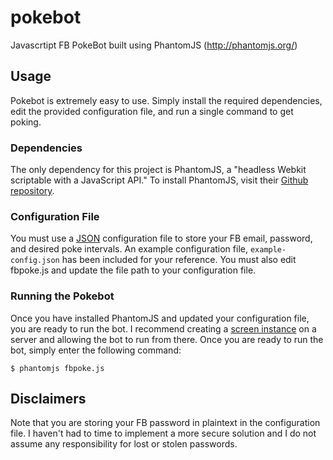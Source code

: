 # pokebot
Javascrtipt FB PokeBot built using PhantomJS (http://phantomjs.org/)

## Usage
Pokebot is extremely easy to use. Simply install the required dependencies, edit the provided configuration file, and run a single command to get poking.

### Dependencies
The only dependency for this project is PhantomJS, a "headless Webkit scriptable with a JavaScript API." To install PhantomJS, visit their [Github repository](https://github.com/ariya/phantomjs). 

### Configuration File
You must use a [JSON](json.org) configuration file to store your FB email, password, and desired poke intervals. An example configuration file, ``example-config.json`` has been included for your reference. You must also edit fbpoke.js and update the file path to your configuration file.

### Running the Pokebot
Once you have installed PhantomJS and updated your configuration file, you are ready to run the bot. I recommend creating a [screen instance](http://linux.die.net/man/1/screen) on a server and allowing the bot to run from there. Once you are ready to run the bot, simply enter the following command:

	$ phantomjs fbpoke.js 


## Disclaimers
Note that you are storing your FB password in plaintext in the configuration file. I haven't had to time to implement a more secure solution and I do not assume any responsibility for lost or stolen passwords. 